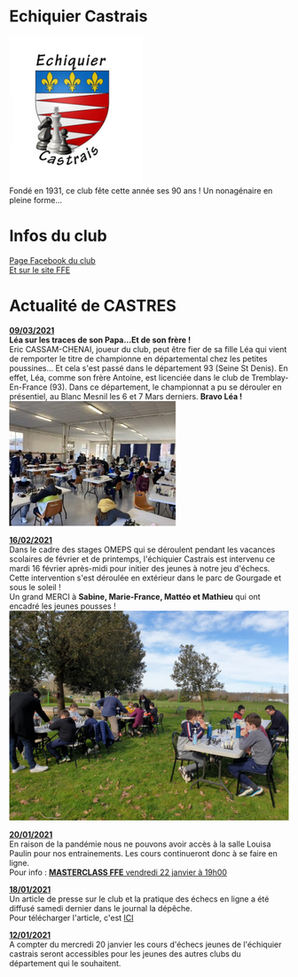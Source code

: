 # Echiquier Castrais
<img src="../MiniLogoEchiquierCastrais.png" alt="" /><br>
Fondé en 1931, ce club fête cette année ses 90 ans !
Un nonagénaire en pleine forme...
# Infos du club
<a href="https://fr-fr.facebook.com/echiquier.castrais/">Page Facebook du club</a><br>
<a href="http://www.echecs.asso.fr/FicheClub.aspx?Ref=1233">Et sur le site FFE</a><br>

<!--
    ceci est un commentaire non affiché !
-->
# Actualité de CASTRES
<b><u>09/03/2021</b></u><br>
<b>Léa sur les traces de son Papa...Et de son frère !</b><br>
Eric CASSAM-CHENAI, joueur du club, peut être fier de sa fille Léa qui vient de remporter le titre de championne en départemental chez les petites poussines...
Et cela s'est passé dans le département 93 (Seine St Denis). En effet, Léa, comme son frère Antoine, est licenciée dans le club de Tremblay-En-France (93).
Dans ce département, le championnat a pu se dérouler en présentiel, au Blanc Mesnil les 6 et 7 Mars derniers.
<b>Bravo Léa !</b><br>
<img src="../TremblayEnFrance.jpg" alt="" /><br>

<b><u>16/02/2021</b></u><br>
Dans le cadre des stages OMEPS qui se déroulent pendant les vacances scolaires de février et de printemps, l'échiquier Castrais est intervenu ce mardi 16 février après-midi pour initier des jeunes à notre jeu d'échecs. Cette intervention s'est déroulée en extérieur dans le parc de Gourgade et sous le soleil !<br>
Un grand MERCI à <b>Sabine, Marie-France, Mattéo et Mathieu</b> qui ont encadré les jeunes pousses !<br> 
<img src="../OmepsFev2021.jpg" alt="" />

<b><u>20/01/2021</b></u><br>
En raison de la pandémie nous ne pouvons avoir accès à la salle Louisa Paulin pour nos entrainements.
Les cours continueront donc à se faire en ligne.<br>
Pour info : <a href="http://www.echecs.asso.fr/Actu.aspx?Ref=12132"><b>MASTERCLASS FFE</b> vendredi 22 janvier à 19h00</a>

<b><u>18/01/2021</b></u><br>
Un article de presse sur le club et la pratique des échecs en ligne a été diffusé samedi dernier dans le journal la dépêche.<br>
Pour télécharger l'article, c'est <a href="../ArticlePresse_16_01-2021.pdf">ICI</a>

<b><u>12/01/2021</b></u><br>
A compter du mercredi 20 janvier les cours d'échecs jeunes de l'échiquier castrais seront accessibles pour les jeunes des autres clubs du département qui le souhaitent.


